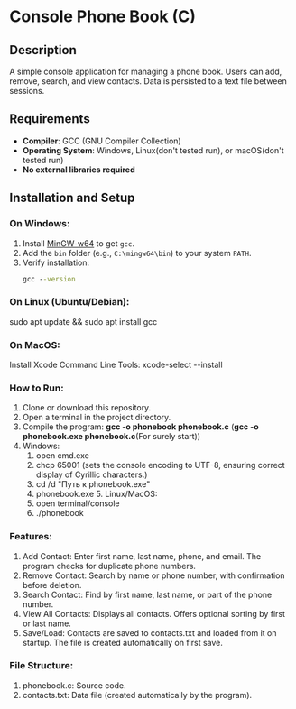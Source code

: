 # Console Phone Book (C)

## Description
A simple console application for managing a phone book. Users can add, remove, search, and view contacts. Data is persisted to a text file between sessions.

## Requirements
- **Compiler**: GCC (GNU Compiler Collection)
- **Operating System**: Windows, Linux(don't tested run), or macOS(don't tested run)
- **No external libraries required**

## Installation and Setup

### On Windows:
1. Install [MinGW-w64](https://www.mingw-w64.org/) to get `gcc`.
2. Add the `bin` folder (e.g., `C:\mingw64\bin`) to your system `PATH`.
3. Verify installation:
   ```cmd
   gcc --version
### On Linux (Ubuntu/Debian):
   sudo apt update && sudo apt install gcc
### On MacOS:
   Install Xcode Command Line Tools:
      xcode-select --install
### How to Run:
   1. Clone or download this repository.
   2. Open a terminal in the project directory.
   3. Compile the program:
      **gcc -o phonebook phonebook.c** (**gcc -o phonebook.exe phonebook.c**(For surely start))
   4. Windows:
        1. open cmd.exe
        2. chcp 65001 (sets the console encoding to UTF-8, ensuring correct display of Cyrillic characters.)
        3. cd /d "Путь к phonebook.exe"
        4. phonebook.exe 
    5. Linux/MacOS:
        1. open terminal/console
        2. ./phonebook
### Features:
   1. Add Contact: Enter first name, last name, phone, and email. The program checks for duplicate phone numbers.
   2. Remove Contact: Search by name or phone number, with confirmation before deletion.
   3. Search Contact: Find by first name, last name, or part of the phone number.
   4. View All Contacts: Displays all contacts. Offers optional sorting by first or last name.
   5. Save/Load: Contacts are saved to contacts.txt and loaded from it on startup. The file is created automatically on first save.
### File Structure:
   1. phonebook.c: Source code.
   2. contacts.txt: Data file (created automatically by the program).